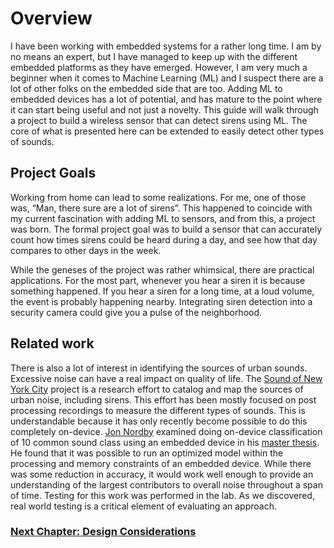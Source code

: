 # Overview

I have been working with embedded systems for a rather long  time. I am by no means an expert, but I have managed to keep up with the different embedded platforms as they have emerged. However, I am very much a beginner  when it comes to Machine Learning (ML) and I suspect there are a lot of other folks on the embedded side that are too. Adding ML to embedded devices has a lot of potential, and has mature to the point where it can start being useful and not just a novelty. This guide will walk through a project to build a wireless sensor that can detect sirens using ML. The core of what is presented here can be extended to easily detect other types of sounds.

## Project Goals
Working from home can lead to some realizations. For me, one of those was, “Man, there sure are a lot of sirens”. This happened to coincide with my current fascination with adding ML to sensors, and from this, a project was born. The formal project goal was to build a sensor that can accurately count how times sirens could be heard during a day, and see how that day compares to other days in the week.

While the geneses of the project was rather whimsical, there are practical applications. For the most part, whenever you hear a siren it is because something happened. If you hear a siren for a long time, at a loud volume, the event is probably happening nearby. Integrating siren detection into a security camera could give you a pulse of the neighborhood. 

## Related work
There is also a lot of interest in identifying the sources of urban sounds. Excessive noise can have a real impact on quality of life. The [Sound of New York City](https://wp.nyu.edu/sonyc/) project is a research effort to catalog and map the sources of urban noise, including sirens. This effort has been mostly focused on post processing recordings to measure the different types of sounds. This is understandable because it has only recently become possible to do this completely on-device. [Jon Nordby](https://www.jonnor.com/tag/environmental-sound-classification/) examined doing on-device classification of 10 common sound class using an embedded device in his [master thesis](https://github.com/jonnor/ESC-CNN-microcontroller). He found that it was possible to run an optimized model within the processing and memory constraints of an embedded device. While there was some reduction in accuracy, it would work well enough to provide an understanding of the largest contributors to overall noise throughout a span of time. Testing for this work was performed in the lab. As we discovered, real world testing is a critical element of evaluating an approach.

### [Next Chapter: Design Considerations]("./design.md")